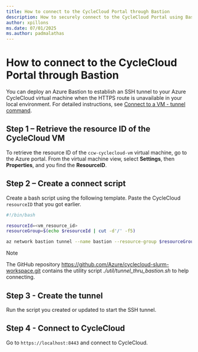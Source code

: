 ```yaml
---
title: How to connect to the CycleCloud Portal through Bastion
description: How to securely connect to the CycleCloud Portal using Bastion
author: xpillons
ms.date: 07/01/2025
ms.author: padmalathas
---
```


# How to connect to the CycleCloud Portal through Bastion
You can deploy an Azure Bastion to establish an SSH tunnel to your Azure CycleCloud virtual machine when the HTTPS route is unavailable in your local environment. For detailed instructions, see [Connect to a VM - tunnel command](/azure/bastion/connect-vm-native-client-linux#tunnel).

## Step 1 – Retrieve the resource ID of the CycleCloud VM
To retrieve the resource ID of the `ccw-cyclecloud-vm` virtual machine, go to the Azure portal. From the virtual machine view, select **Settings**, then **Properties**, and you find the **ResourceID**.

## Step 2 – Create a connect script
Create a bash script using the following template. Paste the CycleCloud `resourceID` that you got earlier.

```bash
#!/bin/bash

resourceId=<vm_resource_id>
resourceGroup=$(echo $resourceId | cut -d'/' -f5)

az network bastion tunnel --name bastion --resource-group $resourceGroup --target-resource-id $resourceId --resource-port 443 --port 8443
```

> [!NOTE]
> The GitHub repository https://github.com/Azure/cyclecloud-slurm-workspace.git contains the utility script _./util/tunnel_thru_bastion.sh_ to help connecting.


## Step 3 - Create the tunnel
Run the script you created or updated to start the SSH tunnel.

## Step 4 - Connect to CycleCloud

Go to `https://localhost:8443` and connect to CycleCloud.

